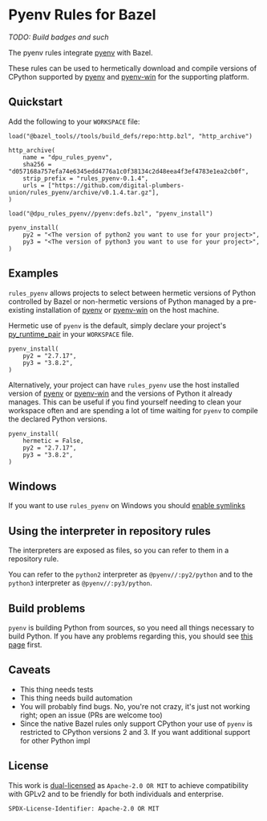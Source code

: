 # Pyenv Rules for Bazel

*TODO: Build badges and such*

The pyenv rules integrate [pyenv] with Bazel.

These rules can be used to hermetically download and compile versions of CPython supported by [pyenv]
and [pyenv-win] for the supporting platform.

## Quickstart

Add the following to your `WORKSPACE` file:

``` bzl
load("@bazel_tools//tools/build_defs/repo:http.bzl", "http_archive")

http_archive(
    name = "dpu_rules_pyenv",
    sha256 = "d057168a757efa74e6345edd4776a1c0f38134c2d48eea4f3ef4783e1ea2cb0f",
    strip_prefix = "rules_pyenv-0.1.4",
    urls = ["https://github.com/digital-plumbers-union/rules_pyenv/archive/v0.1.4.tar.gz"],
)

load("@dpu_rules_pyenv//pyenv:defs.bzl", "pyenv_install")

pyenv_install(
    py2 = "<The version of python2 you want to use for your project>",
    py3 = "<The version of python3 you want to use for your project>",
)
```

## Examples

`rules_pyenv` allows projects to select between hermetic versions of Python controlled by Bazel or non-hermetic versions
of Python managed by a pre-existing installation of [pyenv] or [pyenv-win] on the host machine.

Hermetic use of `pyenv` is the default, simply declare your project's [py_runtime_pair] in your `WORKSPACE` file.

``` bzl
pyenv_install(
    py2 = "2.7.17",
    py3 = "3.8.2",
)
```

Alternatively, your project can have `rules_pyenv` use the host installed version of [pyenv] or [pyenv-win] and the
versions of Python it already manages. This can be useful if you find yourself needing to clean your workspace often
and are spending a lot of time waiting for `pyenv` to compile the declared Python versions.

``` bzl
pyenv_install(
    hermetic = False,
    py2 = "2.7.17",
    py3 = "3.8.2",
)
```

## Windows

If you want to use ```rules_pyenv``` on Windows you should [enable symlinks](https://docs.bazel.build/versions/master/windows.html#enable-symlink-support)

## Using the interpreter in repository rules

The interpreters are exposed as files, so you can refer to them in a repository rule.

You can refer to the ```python2``` interpreter as ```@pyenv//:py2/python``` and to the ```python3``` interpreter as ```@pyenv//:py3/python```.

## Build problems

```pyenv``` is building Python from sources, so you need all things necessary to build Python. If you have any problems regarding this, you should see [this page](https://github.com/pyenv/pyenv/wiki/common-build-problems) first.

## Caveats

- This thing needs tests
- This thing needs build automation
- You will probably find bugs. No, you're not crazy, it's just not working right; open an issue (PRs are welcome too)
- Since the native Bazel rules only support CPython your use of `pyenv` is restricted to CPython versions 2 and 3. If
    you want additional support for other Python impl

## License

This work is [dual-licensed](LICENSE) as `Apache-2.0 OR MIT` to achieve compatibility with GPLv2 and to be friendly for
both individuals and enterprise.

`SPDX-License-Identifier: Apache-2.0 OR MIT`

[pyenv]: https://github.com/pyenv/pyenv
[pyenv-win]: https://github.com/pyenv-win/pyenv-win
[py_runtime_pair]: https://github.com/bazelbuild/rules_python/blob/4fcc24fd8a850bdab2ef2e078b1de337eea751a6/docs/python.md#py_runtime_pair
